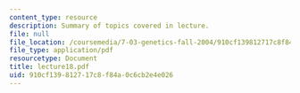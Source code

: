 ```yaml
---
content_type: resource
description: Summary of topics covered in lecture.
file: null
file_location: /coursemedia/7-03-genetics-fall-2004/910cf139812717c8f84a0c6cb2e4e026_lecture18.pdf
file_type: application/pdf
resourcetype: Document
title: lecture18.pdf
uid: 910cf139-8127-17c8-f84a-0c6cb2e4e026
---
```

